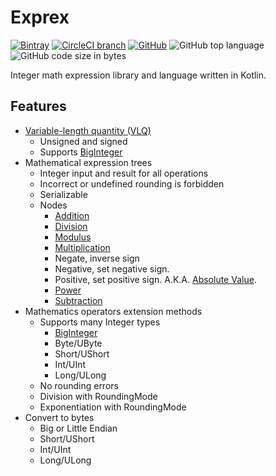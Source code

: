 # Exprex
[![Bintray](https://img.shields.io/bintray/v/philipborg/Exprex/Exprex.svg)](https://bintray.com/philipborg/Exprex/Exprex/_latestVersion)
[![CircleCI branch](https://img.shields.io/circleci/project/github/philipborg/Exprex/master.svg)](https://circleci.com/gh/philipborg/Exprex/tree/master)
[![GitHub](https://img.shields.io/github/license/philipborg/Exprex.svg)](https://www.apache.org/licenses/LICENSE-2.0)
![GitHub top language](https://img.shields.io/github/languages/top/philipborg/Exprex.svg)
![GitHub code size in bytes](https://img.shields.io/github/languages/code-size/philipborg/Exprex.svg)

Integer math expression library and language written in Kotlin.

## Features
* [Variable-length quantity (VLQ)](https://en.wikipedia.org/wiki/Variable-length_quantity)
  * Unsigned and signed
  * Supports [BigInteger](https://docs.oracle.com/javase/8/docs/api/java/math/BigInteger.html)
* Mathematical expression trees
  * Integer input and result for all operations
  * Incorrect or undefined rounding is forbidden
  * Serializable 
  * Nodes
    * [Addition](https://en.wikipedia.org/wiki/Addition)
    * [Division](https://en.wikipedia.org/wiki/Division_(mathematics))
    * [Modulus](https://en.wikipedia.org/wiki/Modular_arithmetic)
    * [Multiplication](https://en.wikipedia.org/wiki/Multiplication)
    * Negate, inverse sign
    * Negative, set negative sign.
    * Positive, set positive sign. A.K.A. [Absolute Value](https://en.wikipedia.org/wiki/Absolute_value).
    * [Power](https://en.wikipedia.org/wiki/Exponentiation)
    * [Subtraction](https://en.wikipedia.org/wiki/Subtraction)
* Mathematics operators extension methods
  * Supports many Integer types
    * [BigInteger](https://docs.oracle.com/javase/8/docs/api/java/math/BigInteger.html)
    * Byte/UByte
    * Short/UShort
    * Int/UInt
    * Long/ULong
  * No rounding errors
  * Division with RoundingMode
  * Exponentiation with RoundingMode
* Convert to bytes
  * Big or Little Endian
  * Short/UShort
  * Int/UInt
  * Long/ULong